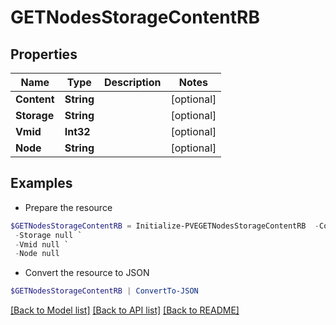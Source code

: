 # GETNodesStorageContentRB
## Properties

Name | Type | Description | Notes
------------ | ------------- | ------------- | -------------
**Content** | **String** |  | [optional] 
**Storage** | **String** |  | [optional] 
**Vmid** | **Int32** |  | [optional] 
**Node** | **String** |  | [optional] 

## Examples

- Prepare the resource
```powershell
$GETNodesStorageContentRB = Initialize-PVEGETNodesStorageContentRB  -Content null `
 -Storage null `
 -Vmid null `
 -Node null
```

- Convert the resource to JSON
```powershell
$GETNodesStorageContentRB | ConvertTo-JSON
```

[[Back to Model list]](../README.md#documentation-for-models) [[Back to API list]](../README.md#documentation-for-api-endpoints) [[Back to README]](../README.md)

